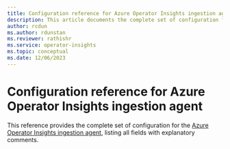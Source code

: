```yaml
---
title: Configuration reference for Azure Operator Insights ingestion agent
description: This article documents the complete set of configuration for the Azure Operator Insights ingestion agent.
author: rcdun
ms.author: rdunstan
ms.reviewer: rathishr
ms.service: operator-insights
ms.topic: conceptual
ms.date: 12/06/2023
---
```

# Configuration reference for Azure Operator Insights ingestion agent

This reference provides the complete set of configuration for the [Azure Operator Insights ingestion agent](ingestion-agent-overview.md), listing all fields with explanatory comments.
